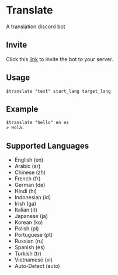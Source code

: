 # Translate
A translation discord bot

## Invite
Click this [link](https://discord.com/api/oauth2/authorize?client_id=885508498698424330&permissions=0&scope=bot) to invite the bot to your server.

## Usage
```
$translate "text" start_lang target_lang
```

## Example
```
$translate "hello" en es
> Hola.
```

## Supported Languages
- English (en)
- Arabic (ar)
- Chinese (zh)
- French (fr)
- German (de)
- Hindi (hi)
- Indonesian (id)
- Irish (ga)
- Italian (it)
- Japanese (ja)
- Korean (ko)
- Polish (pl)
- Portuguese (pt)
- Russian (ru)
- Spanish (es)
- Turkish (tr)
- Vietnamese (vi)
- Auto-Detect (auto)
